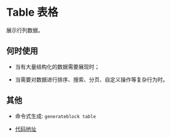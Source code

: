 
# Table 表格
展示行列数据。

## 何时使用
- 当有大量结构化的数据需要展现时；

- 当需要对数据进行排序、搜索、分页、自定义操作等复杂行为时。

## 其他
- 命令式生成:  `generateblock table`

- [代码地址](https://github.com/yitjhy/generate-block-static-site/tree/master/docs/table/demo)